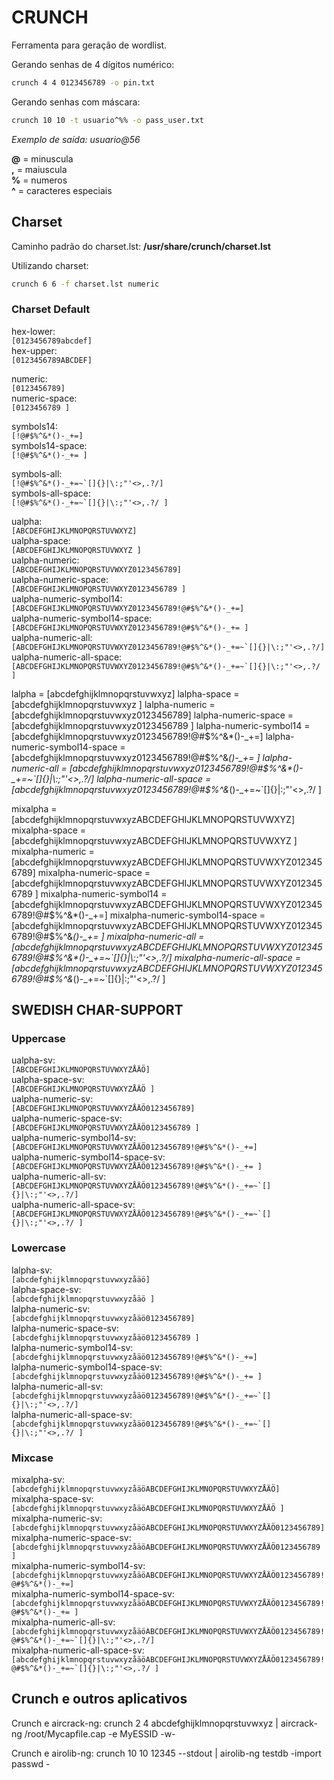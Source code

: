# CRUNCH

Ferramenta para geração de wordlist.

Gerando senhas de 4 dígitos numérico:  
```bash
crunch 4 4 0123456789 -o pin.txt
```

Gerando senhas com máscara:  
```bash
crunch 10 10 -t usuario^%% -o pass_user.txt
```
*Exemplo de saída: usuario@56*

**@** = minuscula  
**,** = maiuscula  
**%** = numeros  
**^** = caracteres especiais  

## Charset

Caminho padrão do charset.lst: **/usr/share/crunch/charset.lst**

Utilizando charset:  
```bash
crunch 6 6 -f charset.lst numeric
```

### Charset Default
hex-lower:  
``
[0123456789abcdef]
``  
hex-upper:  
``
[0123456789ABCDEF]
``  

numeric:  
``
[0123456789]
``  
numeric-space:  
``
[0123456789 ]
``  

symbols14:  
``
[!@#$%^&*()-_+=]
``  
symbols14-space:  
``
[!@#$%^&*()-_+= ]
``  

symbols-all:  
``
[!@#$%^&*()-_+=~`[]{}|\:;"'<>,.?/]
``  
symbols-all-space:  
``
[!@#$%^&*()-_+=~`[]{}|\:;"'<>,.?/ ]
``  

ualpha:  
``
[ABCDEFGHIJKLMNOPQRSTUVWXYZ]
``  
ualpha-space:  
``
[ABCDEFGHIJKLMNOPQRSTUVWXYZ ]
``  
ualpha-numeric:  
``
[ABCDEFGHIJKLMNOPQRSTUVWXYZ0123456789]
``  
ualpha-numeric-space:  
``
[ABCDEFGHIJKLMNOPQRSTUVWXYZ0123456789 ]
``  
ualpha-numeric-symbol14:  
``
[ABCDEFGHIJKLMNOPQRSTUVWXYZ0123456789!@#$%^&*()-_+=]
``  
ualpha-numeric-symbol14-space:  
``
[ABCDEFGHIJKLMNOPQRSTUVWXYZ0123456789!@#$%^&*()-_+= ]
``  
ualpha-numeric-all:  
``
[ABCDEFGHIJKLMNOPQRSTUVWXYZ0123456789!@#$%^&*()-_+=~`[]{}|\:;"'<>,.?/]
``  
ualpha-numeric-all-space:  
``
[ABCDEFGHIJKLMNOPQRSTUVWXYZ0123456789!@#$%^&*()-_+=~`[]{}|\:;"'<>,.?/ ]
``  

lalpha                        = [abcdefghijklmnopqrstuvwxyz]
lalpha-space                  = [abcdefghijklmnopqrstuvwxyz ]
lalpha-numeric                = [abcdefghijklmnopqrstuvwxyz0123456789]
lalpha-numeric-space          = [abcdefghijklmnopqrstuvwxyz0123456789 ]
lalpha-numeric-symbol14       = [abcdefghijklmnopqrstuvwxyz0123456789!@#$%^&*()-_+=]
lalpha-numeric-symbol14-space = [abcdefghijklmnopqrstuvwxyz0123456789!@#$%^&*()-_+= ]
lalpha-numeric-all 	      = [abcdefghijklmnopqrstuvwxyz0123456789!@#$%^&*()-_+=~`[]{}|\:;"'<>,.?/]
lalpha-numeric-all-space      = [abcdefghijklmnopqrstuvwxyz0123456789!@#$%^&*()-_+=~`[]{}|\:;"'<>,.?/ ]

mixalpha                   = [abcdefghijklmnopqrstuvwxyzABCDEFGHIJKLMNOPQRSTUVWXYZ]
mixalpha-space             = [abcdefghijklmnopqrstuvwxyzABCDEFGHIJKLMNOPQRSTUVWXYZ ]
mixalpha-numeric           = [abcdefghijklmnopqrstuvwxyzABCDEFGHIJKLMNOPQRSTUVWXYZ0123456789]
mixalpha-numeric-space     = [abcdefghijklmnopqrstuvwxyzABCDEFGHIJKLMNOPQRSTUVWXYZ0123456789 ]
mixalpha-numeric-symbol14  = [abcdefghijklmnopqrstuvwxyzABCDEFGHIJKLMNOPQRSTUVWXYZ0123456789!@#$%^&*()-_+=]
mixalpha-numeric-symbol14-space = [abcdefghijklmnopqrstuvwxyzABCDEFGHIJKLMNOPQRSTUVWXYZ0123456789!@#$%^&*()-_+= ]
mixalpha-numeric-all       = [abcdefghijklmnopqrstuvwxyzABCDEFGHIJKLMNOPQRSTUVWXYZ0123456789!@#$%^&*()-_+=~`[]{}|\:;"'<>,.?/]
mixalpha-numeric-all-space = [abcdefghijklmnopqrstuvwxyzABCDEFGHIJKLMNOPQRSTUVWXYZ0123456789!@#$%^&*()-_+=~`[]{}|\:;"'<>,.?/ ]

## SWEDISH CHAR-SUPPORT

### Uppercase
ualpha-sv:  
``
[ABCDEFGHIJKLMNOPQRSTUVWXYZÅÄÖ]
``  
ualpha-space-sv:  
``
[ABCDEFGHIJKLMNOPQRSTUVWXYZÅÄÖ ]
``  
ualpha-numeric-sv:  
``
[ABCDEFGHIJKLMNOPQRSTUVWXYZÅÄÖ0123456789]
``  
ualpha-numeric-space-sv:  
``
[ABCDEFGHIJKLMNOPQRSTUVWXYZÅÄÖ0123456789 ]
``  
ualpha-numeric-symbol14-sv:  
``
[ABCDEFGHIJKLMNOPQRSTUVWXYZÅÄÖ0123456789!@#$%^&*()-_+=]
``  
ualpha-numeric-symbol14-space-sv:  
``
[ABCDEFGHIJKLMNOPQRSTUVWXYZÅÄÖ0123456789!@#$%^&*()-_+= ]
``  
ualpha-numeric-all-sv:  
``
[ABCDEFGHIJKLMNOPQRSTUVWXYZÅÄÖ0123456789!@#$%^&*()-_+=~`[]{}|\:;"'<>,.?/]
``  
ualpha-numeric-all-space-sv:  
``
[ABCDEFGHIJKLMNOPQRSTUVWXYZÅÄÖ0123456789!@#$%^&*()-_+=~`[]{}|\:;"'<>,.?/ ]
``  

### Lowercase
lalpha-sv:  
``
[abcdefghijklmnopqrstuvwxyzåäö]
``  
lalpha-space-sv:  
``
[abcdefghijklmnopqrstuvwxyzåäö ]
``  
lalpha-numeric-sv:  
``
[abcdefghijklmnopqrstuvwxyzåäö0123456789]
``  
lalpha-numeric-space-sv:  
``
[abcdefghijklmnopqrstuvwxyzåäö0123456789 ]
``  
lalpha-numeric-symbol14-sv:  
``
[abcdefghijklmnopqrstuvwxyzåäö0123456789!@#$%^&*()-_+=]
``  
lalpha-numeric-symbol14-space-sv:  
``
[abcdefghijklmnopqrstuvwxyzåäö0123456789!@#$%^&*()-_+= ]
``  
lalpha-numeric-all-sv:  
``
[abcdefghijklmnopqrstuvwxyzåäö0123456789!@#$%^&*()-_+=~`[]{}|\:;"'<>,.?/]
``  
lalpha-numeric-all-space-sv:  
``
[abcdefghijklmnopqrstuvwxyzåäö0123456789!@#$%^&*()-_+=~`[]{}|\:;"'<>,.?/ ]
``  

### Mixcase
mixalpha-sv:  
``
[abcdefghijklmnopqrstuvwxyzåäöABCDEFGHIJKLMNOPQRSTUVWXYZÅÄÖ]
``  
mixalpha-space-sv:  
``
[abcdefghijklmnopqrstuvwxyzåäöABCDEFGHIJKLMNOPQRSTUVWXYZÅÄÖ ]
``  
mixalpha-numeric-sv:  
``
[abcdefghijklmnopqrstuvwxyzåäöABCDEFGHIJKLMNOPQRSTUVWXYZÅÄÖ0123456789]
``  
mixalpha-numeric-space-sv:  
``
[abcdefghijklmnopqrstuvwxyzåäöABCDEFGHIJKLMNOPQRSTUVWXYZÅÄÖ0123456789 ]
``  
mixalpha-numeric-symbol14-sv:  
``
[abcdefghijklmnopqrstuvwxyzåäöABCDEFGHIJKLMNOPQRSTUVWXYZÅÄÖ0123456789!@#$%^&*()-_+=]
``  
mixalpha-numeric-symbol14-space-sv:  
``
[abcdefghijklmnopqrstuvwxyzåäöABCDEFGHIJKLMNOPQRSTUVWXYZÅÄÖ0123456789!@#$%^&*()-_+= ]
``  
mixalpha-numeric-all-sv:  
``
[abcdefghijklmnopqrstuvwxyzåäöABCDEFGHIJKLMNOPQRSTUVWXYZÅÄÖ0123456789!@#$%^&*()-_+=~`[]{}|\:;"'<>,.?/]
``  
mixalpha-numeric-all-space-sv:  
``
[abcdefghijklmnopqrstuvwxyzåäöABCDEFGHIJKLMNOPQRSTUVWXYZÅÄÖ0123456789!@#$%^&*()-_+=~`[]{}|\:;"'<>,.?/ ]
``  

## Crunch e outros aplicativos

Crunch e aircrack-ng:
crunch 2 4 abcdefghijklmnopqrstuvwxyz | aircrack-ng /root/Mycapfile.cap -e MyESSID -w-

Crunch e airolib-ng:
crunch 10 10 12345 --stdout | airolib-ng testdb -import passwd -
